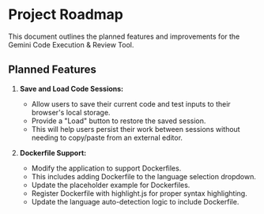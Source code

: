 # Project Roadmap

This document outlines the planned features and improvements for the Gemini Code Execution & Review Tool.

## Planned Features

1.  **Save and Load Code Sessions:**
    -   Allow users to save their current code and test inputs to their browser's local storage.
    -   Provide a "Load" button to restore the saved session.
    -   This will help users persist their work between sessions without needing to copy/paste from an external editor.

2.  **Dockerfile Support:**
    -   Modify the application to support Dockerfiles.
    -   This includes adding Dockerfile to the language selection dropdown.
    -   Update the placeholder example for Dockerfiles.
    -   Register Dockerfile with highlight.js for proper syntax highlighting.
    -   Update the language auto-detection logic to include Dockerfile.
